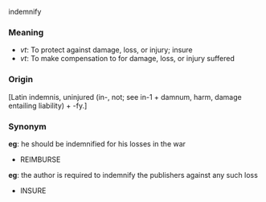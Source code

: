 indemnify
### Meaning
+ _vt_: To protect against damage, loss, or injury; insure
+ _vt_: To make compensation to for damage, loss, or injury suffered

### Origin

[Latin indemnis, uninjured (in-, not; see in-1 + damnum, harm, damage entailing liability) + -fy.]

### Synonym

__eg__: he should be indemnified for his losses in the war

+ REIMBURSE

__eg__: the author is required to indemnify the publishers against any such loss

+ INSURE



